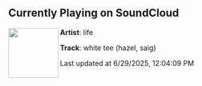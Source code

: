 ## Currently Playing on SoundCloud

[<img align="left" width="100" src="https://i1.sndcdn.com/artworks-JxQxUnbUHpZbsqOR-vzuc9Q-t500x500.png">](https://soundcloud.com/lifegiverr/whitetee?in=saxurn/sets/just-dew-it/)

**Artist**: life 

**Track**: white tee (hazel, saig)

Last updated at 6/29/2025, 12:04:09 PM
